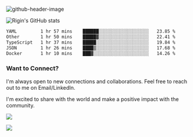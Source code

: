 
![github-header-image](https://github.com/riginoommen/riginoommen/assets/3840244/889cae65-df55-4cda-86cc-bf21bf1f2e96)

![Rigin's GitHub stats](https://github-readme-stats.vercel.app/api?username=riginoommen\&show_icons=true\&show=reviews,discussions_started,discussions_answered,prs_merged,prs_merged_percentage)


<!--START_SECTION:waka-->

```txt
YAML         1 hr 57 mins    ██████░░░░░░░░░░░░░░░░░░░   23.85 %
Other        1 hr 50 mins    █████▓░░░░░░░░░░░░░░░░░░░   22.41 %
TypeScript   1 hr 37 mins    █████░░░░░░░░░░░░░░░░░░░░   19.84 %
JSON         1 hr 26 mins    ████▒░░░░░░░░░░░░░░░░░░░░   17.68 %
Docker       1 hr 10 mins    ███▓░░░░░░░░░░░░░░░░░░░░░   14.26 %
```

<!--END_SECTION:waka-->

### Want to Connect?

I'm always open to new connections and collaborations. Feel free to reach out to me on Email/LinkedIn.

I'm excited to share with the world and make a positive impact with the community.

![](https://komarev.com/ghpvc/?username=riginoommen)

![](https://hit.yhype.me/github/profile?user_id=3840244)

